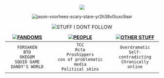 <div align="center">

  <p align="center"> <img src="https://komarev.com/ghpvc/?username=BODILYMUTILATED&label=⦕AMALGAMATED⦖%20&color=A52A2A&style=flat"  </p>
    
![jason-voorhees-scary-stare-yr2h38v0iuxc9aar](https://github.com/user-attachments/assets/85eebb92-2de8-4a14-bf71-69eb578ea9a0)

<!--- DNI AND BYI -->
<p align="center"> <!---dni-->
  <table border="0" align="center">
    <caption>
     <img src="https://readme-typing-svg.demolab.com?font=Creepster&weight=500&size=25&duration=1000&pause=300&color=A52A2A&center=true&vCenter=true&repeat=false&width=611&lines=STUFF+I+DONT+FOLLOW" alt="STUFF I DONT FOLLOW" title="STUFF I DONT FOLLOW" align="center" ></a><br>
    </caption>
    <thead align="center">
      <tr>
        <td width="170px">
          <ins><b><img src="https://readme-typing-svg.demolab.com?font=Chivo&weight=500&height=80&size=80&duration=1000&pause=300&color=F0FFFF&center=true&vCenter=true&repeat=false&width=611&lines=FANDOMS" alt="FANDOMS" title="FANDOMS"   /b></ins>
        </td>
        <td width="271px">
          <ins><b><img src="https://readme-typing-svg.demolab.com?font=Chivo&weight=500&height=80&size=70&duration=1000&pause=300&color=F0FFFF&center=true&vCenter=true&repeat=false&width=611&lines=PEOPLE" alt="PEOPLE" title="PEOPLE"  /b></ins>
        </td>
        <td width="170px">
          <ins><b><img src="https://readme-typing-svg.demolab.com?font=Chivo&weight=500&height=80&size=80&duration=1000&pause=300&color=F0FFFF&center=true&vCenter=true&repeat=false&width=611&lines=OTHER+STUFF" alt="OTHER STUFF" title="OTHER STUFF"  /b></ins>
        </td>
      </tr>
    </thead>
    <tbody align="center" width="611px">
      <tr>
        <td> <!--- uid/uf -->
          <code>FORSAKEN</code><br>
          <code>BTD</code><br>
          <code>OKEGOM</code><br>
          <code>SQUID GAME</code><br>
          <code>DANDY'S WORLD</code><br>
        </td>
        <td>
          <code>TCC</code><br>
          <code>Rcta</code><br>
          <code>Proshippers</code><br>
          <code>cos of problematic media</code><br>
          <code>Political skins</code><br>
        </td>
        <td>
          <code>Overdramatic</code><br>
          <code>Self-contradicting</code><br>
          <code>Chronically online</code><br>
        </td>
      </tr>
    </tbody>
  </table>
</p>
